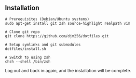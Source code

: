 ## Installation

```shell
# Prerequisites (Debian/Ubuntu systems)
sudo apt-get install git zsh source-highlight realpath vim
  
# Clone git repo
git clone https://github.com/djm256/dotfiles.git

# Setup symlinks and git submodules
dotfiles/install.sh

# Switch to using zsh
chsh --shell /bin/zsh
```

Log out and back in again, and the installation will be complete.
